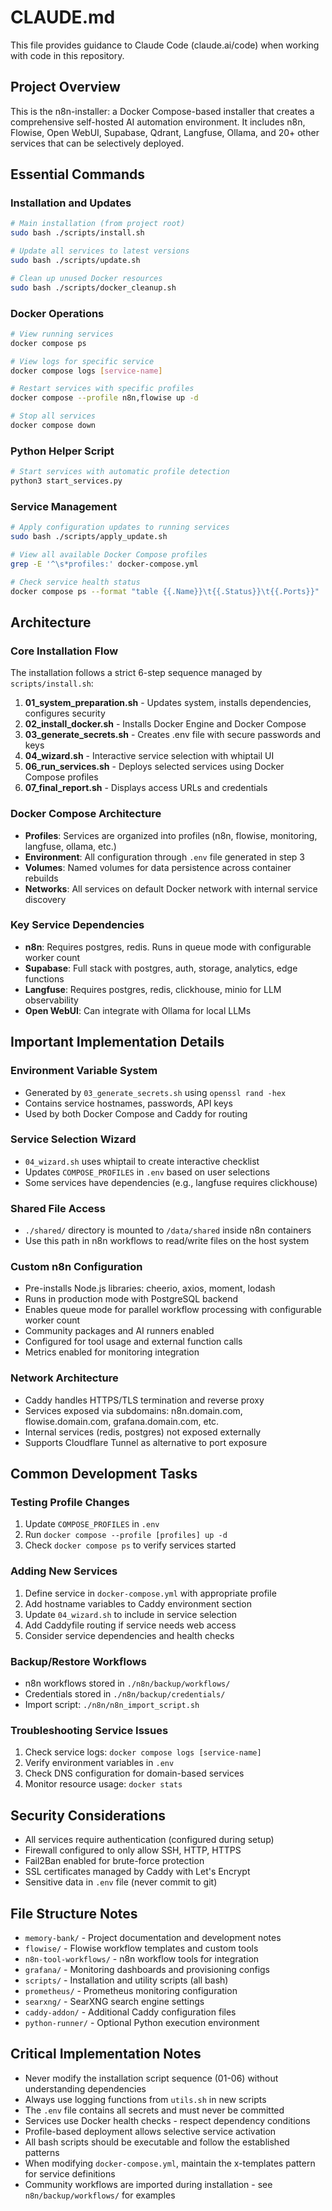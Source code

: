 # CLAUDE.md

This file provides guidance to Claude Code (claude.ai/code) when working with code in this repository.

## Project Overview

This is the n8n-installer: a Docker Compose-based installer that creates a comprehensive self-hosted AI automation environment. It includes n8n, Flowise, Open WebUI, Supabase, Qdrant, Langfuse, Ollama, and 20+ other services that can be selectively deployed.

## Essential Commands

### Installation and Updates
```bash
# Main installation (from project root)
sudo bash ./scripts/install.sh

# Update all services to latest versions
sudo bash ./scripts/update.sh

# Clean up unused Docker resources
sudo bash ./scripts/docker_cleanup.sh
```

### Docker Operations
```bash
# View running services
docker compose ps

# View logs for specific service
docker compose logs [service-name]

# Restart services with specific profiles
docker compose --profile n8n,flowise up -d

# Stop all services
docker compose down
```

### Python Helper Script
```bash
# Start services with automatic profile detection
python3 start_services.py
```

### Service Management
```bash
# Apply configuration updates to running services
sudo bash ./scripts/apply_update.sh

# View all available Docker Compose profiles
grep -E '^\s*profiles:' docker-compose.yml

# Check service health status
docker compose ps --format "table {{.Name}}\t{{.Status}}\t{{.Ports}}"
```

## Architecture

### Core Installation Flow
The installation follows a strict 6-step sequence managed by `scripts/install.sh`:
1. **01_system_preparation.sh** - Updates system, installs dependencies, configures security
2. **02_install_docker.sh** - Installs Docker Engine and Docker Compose
3. **03_generate_secrets.sh** - Creates .env file with secure passwords and keys
4. **04_wizard.sh** - Interactive service selection with whiptail UI
5. **06_run_services.sh** - Deploys selected services using Docker Compose profiles
6. **07_final_report.sh** - Displays access URLs and credentials

### Docker Compose Architecture
- **Profiles**: Services are organized into profiles (n8n, flowise, monitoring, langfuse, ollama, etc.)
- **Environment**: All configuration through `.env` file generated in step 3
- **Volumes**: Named volumes for data persistence across container rebuilds
- **Networks**: All services on default Docker network with internal service discovery

### Key Service Dependencies
- **n8n**: Requires postgres, redis. Runs in queue mode with configurable worker count
- **Supabase**: Full stack with postgres, auth, storage, analytics, edge functions
- **Langfuse**: Requires postgres, redis, clickhouse, minio for LLM observability
- **Open WebUI**: Can integrate with Ollama for local LLMs

## Important Implementation Details

### Environment Variable System
- Generated by `03_generate_secrets.sh` using `openssl rand -hex`
- Contains service hostnames, passwords, API keys
- Used by both Docker Compose and Caddy for routing

### Service Selection Wizard
- `04_wizard.sh` uses whiptail to create interactive checklist
- Updates `COMPOSE_PROFILES` in `.env` based on user selections
- Some services have dependencies (e.g., langfuse requires clickhouse)

### Shared File Access
- `./shared/` directory is mounted to `/data/shared` inside n8n containers
- Use this path in n8n workflows to read/write files on the host system

### Custom n8n Configuration
- Pre-installs Node.js libraries: cheerio, axios, moment, lodash
- Runs in production mode with PostgreSQL backend
- Enables queue mode for parallel workflow processing with configurable worker count
- Community packages and AI runners enabled
- Configured for tool usage and external function calls
- Metrics enabled for monitoring integration

### Network Architecture
- Caddy handles HTTPS/TLS termination and reverse proxy
- Services exposed via subdomains: n8n.domain.com, flowise.domain.com, grafana.domain.com, etc.
- Internal services (redis, postgres) not exposed externally
- Supports Cloudflare Tunnel as alternative to port exposure

## Common Development Tasks

### Testing Profile Changes
1. Update `COMPOSE_PROFILES` in `.env`
2. Run `docker compose --profile [profiles] up -d`
3. Check `docker compose ps` to verify services started

### Adding New Services
1. Define service in `docker-compose.yml` with appropriate profile
2. Add hostname variables to Caddy environment section
3. Update `04_wizard.sh` to include in service selection
4. Add Caddyfile routing if service needs web access
5. Consider service dependencies and health checks

### Backup/Restore Workflows
- n8n workflows stored in `./n8n/backup/workflows/`
- Credentials stored in `./n8n/backup/credentials/`
- Import script: `./n8n/n8n_import_script.sh`

### Troubleshooting Service Issues
1. Check service logs: `docker compose logs [service-name]`
2. Verify environment variables in `.env`
3. Check DNS configuration for domain-based services
4. Monitor resource usage: `docker stats`

## Security Considerations

- All services require authentication (configured during setup)
- Firewall configured to only allow SSH, HTTP, HTTPS
- Fail2Ban enabled for brute-force protection
- SSL certificates managed by Caddy with Let's Encrypt
- Sensitive data in `.env` file (never commit to git)

## File Structure Notes
- `memory-bank/` - Project documentation and development notes
- `flowise/` - Flowise workflow templates and custom tools
- `n8n-tool-workflows/` - n8n workflow tools for integration
- `grafana/` - Monitoring dashboards and provisioning configs
- `scripts/` - Installation and utility scripts (all bash)
- `prometheus/` - Prometheus monitoring configuration
- `searxng/` - SearXNG search engine settings
- `caddy-addon/` - Additional Caddy configuration files
- `python-runner/` - Optional Python execution environment

## Critical Implementation Notes

- Never modify the installation script sequence (01-06) without understanding dependencies
- Always use logging functions from `utils.sh` in new scripts
- The `.env` file contains all secrets and must never be committed
- Services use Docker health checks - respect dependency conditions
- Profile-based deployment allows selective service activation
- All bash scripts should be executable and follow the established patterns
- When modifying `docker-compose.yml`, maintain the x-templates pattern for service definitions
- Community workflows are imported during installation - see `n8n/backup/workflows/` for examples